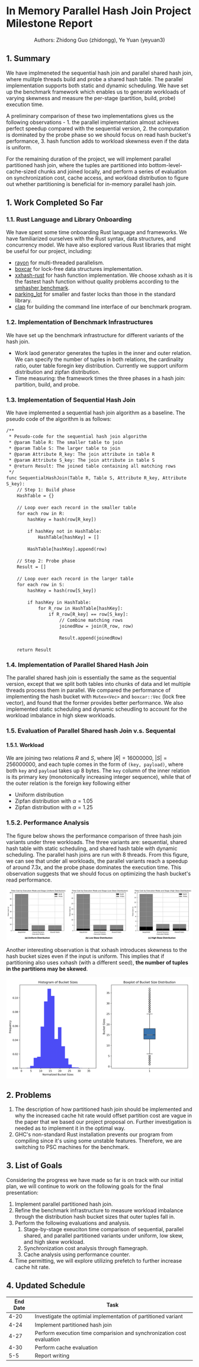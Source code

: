 # In Memory Parallel Hash Join Project Milestone Report

<center>Authors: Zhidong Guo (zhidongg), Ye Yuan (yeyuan3)</center>

## 1. Summary

We have implmeneted the sequential hash join and parallel shared hash join, where mulitple threads build and probe a shared hash table. The parallel implementation supports both static and dynamic scheduling. We have set up the benchmark framework which enables us to generate workloads of varying skewness and measure the per-stage (partition, build, probe) execution time.

A preliminary comparison of these two implementations gives us the following observations - 1. the parallel implementation almost achieves perfect speedup compared with the sequential version, 2. the computation is dominated by the probe phase so we should focus on read hash bucket's performance, 3. hash function adds to workload skewness even if the data is uniform.

For the remaining duration of the project, we will implement parallel partitioned hash join, where the tuples are partitioned into bottom-level-cache-sized chunks and joined locally, and perform a series of evaluation on synchronization cost, cache access, and workload distribution to figure out whether partitioning is beneficial for in-memory parallel hash join.

## 1. Work Completed So Far

### 1.1. Rust Language and Library Onboarding

We have spent some time onboarding Rust language and frameworks. We have familiarized ourselves with the Rust syntax, data structures, and concurrency model. We have also explored various Rust libraries that might be useful for our project, including:

- [rayon](https://docs.rs/rayon/latest/rayon/) for multi-threaded parallelism.
- [boxcar](https://docs.rs/boxcars/latest/boxcars/) for lock-free data structures implementation.
- [xxhash-rust](https://docs.rs/xxhash-rust/latest/xxhash_rust/xxh64/index.html) for hash function implementation. We choose xxhash as it is the fastest hash function without quality problems according to the [smhasher benchmark](https://github.com/rurban/smhasher).
- [parking_lot](https://docs.rs/parking_lot/latest/parking_lot/) for smaller and faster locks than those in the standard library.
- [clap](https://docs.rs/clap/latest/clap/) for building the command line interface of our benchmark program.

### 1.2. Implementation of Benchmark Infrastructures

We have set up the benchmark infrastructure for different variants of the hash join.

- Work laod generator generates the tuples in the inner and outer relation. We can specify the number of tuples in both relations, the cardinality ratio, outer table foregin key distribution. Currently we support uniform distribution and zipfan distribution.
- Time measuring: the framework times the three phases in a hash join: partition, build, and probe.

### 1.3. Implementation of Sequential Hash Join

We have implemented a sequential hash join algorithm as a baseline. The pseudo code of the algorithm is as follows:

```text
/**
 * Pesudo-code for the sequential hash join algorithm
 * @param Table R: The smaller table to join
 * @param Table S: The larger table to join
 * @param Attribute R_key: The join attribute in table R
 * @param Attribute S_key: The join attribute in table S
 * @return Result: The joined table containing all matching rows
 */
func SequentialHashJoin(Table R, Table S, Attribute R_key, Attribute S_key):
    // Step 1: Build phase
    HashTable = {}

    // Loop over each record in the smaller table
    for each row in R:
        hashKey = hash(row[R_key])

        if hashKey not in HashTable:
            HashTable[hashKey] = []

        HashTable[hashKey].append(row)

    // Step 2: Probe phase
    Result = []

    // Loop over each record in the larger table
    for each row in S:
        hashKey = hash(row[S_key])

        if hashKey in HashTable:
            for R_row in HashTable[hashKey]:
                if R_row[R_key] == row[S_key]:
                    // Combine matching rows
                    joinedRow = join(R_row, row)

                    Result.append(joinedRow)

    return Result
```

### 1.4. Implementation of Parallel Shared Hash Join

The parallel shared hash join is essentially the same as the sequential version, except that we split both tables into chunks of data and let multiple threads process them in parallel. We compared the performance of implementing the hash bucket with `Mutex<Vec>` and `boxcar::Vec` (lock free vector), and found that the former provides better performance. We also implemented static scheduling and dynamic scheudling to account for the workload imbalance in high skew workloads.

### 1.5. Evaluation of Parallel Shared hash Join v.s. Sequental

#### 1.5.1. Workload

We are joining two relations $R$ and $S$, where $|R| = 16000000$, $|S| = 256000000$, and each tuple comes in the form of `(key, payload)`, where both `key` and `payload` takes up 8 bytes. The `key` column of the inner relation is its primary key (monotonically increasing integer sequence), while that of the outer relation is the foreign key following either

- Uniform distribution
- Zipfan distribution with $\alpha = 1.05$
- Zipfan distribution with $\alpha = 1.25$

### 1.5.2. Performance Analysis

The figure below shows the performance comparison of three hash join variants under three workloads. The three variants are: sequential, shared hash table with static scheduling, and shared hash table with dynamic scheduling. The parallel hash joins are run with 8 threads. From this figure, we can see that under all workloads, the parallel variants reach a speedup of around 7.3x, and the probe phase dominates the execution time. This observation suggests that we should focus on optimizing the hash bucket's read performance.

![sequential-parallel-perf](figs/seqential-parallel-perf.jpg)

Another interesting observation is that xxhash introduces skewness to the hash bucket sizes even if the input is uniform. This implies that if partitioning also uses xxhash (with a different seed), **the number of tuples in the partitions may be skewed**.

![hash-bucket-size-distr](figs/hash-bucket-size-distr.png)

## 2. Problems

1. The description of how partitioned hash join should be implemented and why the increased cache hit rate would offset partition cost are vague in the paper that we based our project proposal on. Further investigation is needed as to implement it in the optimal way.
2. GHC's non-standard Rust installation prevents our program from compiling since it's using some unstable features. Therefore, we are switching to PSC machines for the benchmark.

## 3. List of Goals

Considering the progress we have made so far is on track with our initial plan, we will continue to work on the following goals for the final presentation:

1. Implement parallel partitioned hash join.
2. Refine the benchmark infrastructure to measure workload imbalance through the distribution hash bucket sizes that outer tuples fall in.
3. Perform the following evaluations and analysis.
   1. Stage-by-stage exeuciton time comparison of sequential, parallel shared, and parallel partitioned variants under uniform, low skew, and high skew workload.
   2. Synchronization cost analysis through flamegraph.
   3. Cache analysis using performance counter.
4. Time permitting, we will explore utilizing prefetch to further increase cache hit rate.

## 4. Updated Schedule

| End Date | Task                                                         |
| -------- | ------------------------------------------------------------ |
| 4-20     | Investigate the optimial implementation of partitioned variant |
| 4-24     | Implement partitioned hash join                              |
| 4-27     | Perform execution time comparision and synchronization cost evaluation |
| 4-30     | Perform cache evaluation                                     |
| 5-5      | Report writing                                               |
